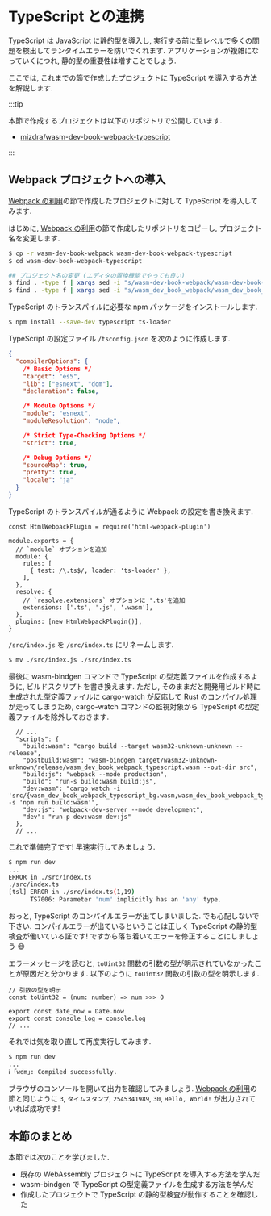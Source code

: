 # TypeScript との連携

TypeScript は JavaScript に静的型を導入し, 実行する前に型レベルで多くの問題を検出してランタイムエラーを防いでくれます. アプリケーションが複雑になっていくにつれ, 静的型の重要性は増すことでしょう.

ここでは, これまでの節で作成したプロジェクトに TypeScript を導入する方法を解説します.

:::tip

本節で作成するプロジェクトは以下のリポジトリで公開しています.

* [mizdra/wasm-dev-book-webpack-typescript](https://github.com/mizdra/wasm-dev-book-webpack-typescript)

:::

## Webpack プロジェクトへの導入

[Webpack の利用](/webpack.md)の節で作成したプロジェクトに対して TypeScript を導入してみます.

はじめに, [Webpack の利用](/webpack.md)の節で作成したリポジトリをコピーし, プロジェクト名を変更します.

```bash
$ cp -r wasm-dev-book-webpack wasm-dev-book-webpack-typescript
$ cd wasm-dev-book-webpack-typescript

## プロジェクト名の変更 (エディタの置換機能でやっても良い)
$ find . -type f | xargs sed -i "s/wasm-dev-book-webpack/wasm-dev-book-webpack-typescript/g"
$ find . -type f | xargs sed -i "s/wasm_dev_book_webpack/wasm_dev_book_webpack_typescript/g"
```

TypeScript のトランスパイルに必要な npm パッケージをインストールします.

```bash
$ npm install --save-dev typescript ts-loader
```

TypeScript の設定ファイル `/tsconfig.json` を次のように作成します.

```json
{
  "compilerOptions": {
    /* Basic Options */
    "target": "es5",
    "lib": ["esnext", "dom"],
    "declaration": false,

    /* Module Options */
    "module": "esnext",
    "moduleResolution": "node",

    /* Strict Type-Checking Options */
    "strict": true,

    /* Debug Options */
    "sourceMap": true,
    "pretty": true,
    "locale": "ja"
  }
}
```

TypeScript のトランスパイルが通るように Webpack の設定を書き換えます.

<!-- prettier-ignore-start -->
```js{4-9,11-12}
const HtmlWebpackPlugin = require('html-webpack-plugin')

module.exports = {
  // `module` オプションを追加
  module: {
    rules: [
      { test: /\.ts$/, loader: 'ts-loader' },
    ],
  },
  resolve: {
    // `resolve.extensions` オプションに '.ts'を追加
    extensions: ['.ts', '.js', '.wasm'],
  },
  plugins: [new HtmlWebpackPlugin()],
}
```
<!-- prettier-ignore-end -->

`/src/index.js` を `/src/index.ts` にリネームします.

```bash
$ mv ./src/index.js ./src/index.ts
```

最後に wasm-bindgen コマンドで TypeScript の型定義ファイルを作成するように, ビルドスクリプトを書き換えます. ただし, そのままだと開発用ビルド時に生成された型定義ファイルに cargo-watch が反応して Rust のコンパイル処理が走ってしまうため, cargo-watch コマンドの監視対象から TypeScript の型定義ファイルを除外しておきます.

```json{4,7}
  // ...
  "scripts": {
    "build:wasm": "cargo build --target wasm32-unknown-unknown --release",
    "postbuild:wasm": "wasm-bindgen target/wasm32-unknown-unknown/release/wasm_dev_book_webpack_typescript.wasm --out-dir src",
    "build:js": "webpack --mode production",
    "build": "run-s build:wasm build:js",
    "dev:wasm": "cargo watch -i 'src/{wasm_dev_book_webpack_typescript_bg.wasm,wasm_dev_book_webpack_typescript.js,wasm_dev_book_webpack_typescript.d.ts}' -s 'npm run build:wasm'",
    "dev:js": "webpack-dev-server --mode development",
    "dev": "run-p dev:wasm dev:js"
  },
  // ...
```

これで準備完了です! 早速実行してみましょう.

```bash
$ npm run dev
...
ERROR in ./src/index.ts
./src/index.ts
[tsl] ERROR in ./src/index.ts(1,19)
      TS7006: Parameter 'num' implicitly has an 'any' type.
```

おっと, TypeScript のコンパイルエラーが出てしまいました. でも心配しないで下さい. コンパイルエラーが出ているということは正しく TypeScript の静的型検査が働いている証です! ですから落ち着いてエラーを修正することにしましょう :smile:

エラーメッセージを読むと, `toUint32` 関数の引数の型が明示されていなかったことが原因だと分かります. 以下のように `toUint32` 関数の引数の型を明示します.

<!-- prettier-ignore-start -->
```typescript{1-2}
// 引数の型を明示
const toUint32 = (num: number) => num >>> 0

export const date_now = Date.now
export const console_log = console.log
// ...
```
<!-- prettier-ignore-end -->

それでは気を取り直して再度実行してみます.

```bash
$ npm run dev
...
ℹ ｢wdm｣: Compiled successfully.
```

ブラウザのコンソールを開いて出力を確認してみましょう. [Webpack の利用](/webpack.md)の節と同じように `3`, `タイムスタンプ`, `2545341989`, `30`, `Hello, World!` が出力されていれば成功です!

## 本節のまとめ

本節では次のことを学びました.

* 既存の WebAssembly プロジェクトに TypeScript を導入する方法を学んだ
* wasm-bindgen で TypeScript の型定義ファイルを生成する方法を学んだ
* 作成したプロジェクトで TypeScript の静的型検査が動作することを確認した
